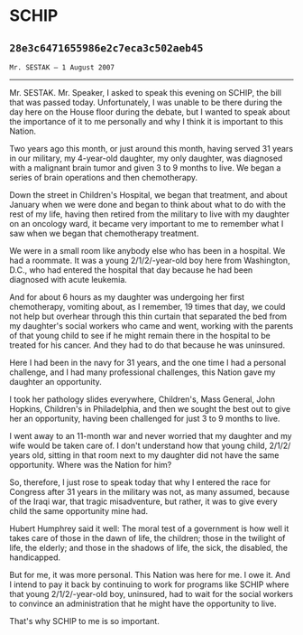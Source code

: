 # SCHIP
## `28e3c6471655986e2c7eca3c502aeb45`
`Mr. SESTAK — 1 August 2007`

---


Mr. SESTAK. Mr. Speaker, I asked to speak this evening on SCHIP, the 
bill that was passed today. Unfortunately, I was unable to be there 
during the day here on the House floor during the debate, but I wanted 
to speak about the importance of it to me personally and why I think it 
is important to this Nation.

Two years ago this month, or just around this month, having served 31 
years in our military, my 4-year-old daughter, my only daughter, was 
diagnosed with a malignant brain tumor and given 3 to 9 months to live. 
We began a series of brain operations and then chemotherapy.

Down the street in Children's Hospital, we began that treatment, and 
about January when we were done and began to think about what to do 
with the rest of my life, having then retired from the military to live 
with my daughter on an oncology ward, it became very important to me to 
remember what I saw when we began that chemotherapy treatment.

We were in a small room like anybody else who has been in a hospital. 
We had a roommate. It was a young 2/1/2/-year-old boy here from 
Washington, D.C., who had entered the hospital that day because he had 
been diagnosed with acute leukemia.

And for about 6 hours as my daughter was undergoing her first 
chemotherapy, vomiting about, as I remember, 19 times that day, we 
could not help but overhear through this thin curtain that separated 
the bed from my daughter's social workers who came and went, working 
with the parents of that young child to see if he might remain there in 
the hospital to be treated for his cancer. And they had to do that 
because he was uninsured.

Here I had been in the navy for 31 years, and the one time I had a 
personal challenge, and I had many professional challenges, this Nation 
gave my daughter an opportunity.

I took her pathology slides everywhere, Children's, Mass General, 
John Hopkins, Children's in Philadelphia, and then we sought the best 
out to give her an opportunity, having been challenged for just 3 to 9 
months to live.

I went away to an 11-month war and never worried that my daughter and 
my wife would be taken care of. I don't understand how that young 
child, 2/1/2/ years old, sitting in that room next to my daughter did 
not have the same opportunity. Where was the Nation for him?

So, therefore, I just rose to speak today that why I entered the race 
for Congress after 31 years in the military was not, as many assumed, 
because of the Iraqi war, that tragic misadventure, but rather, it was 
to give every child the same opportunity mine had.

Hubert Humphrey said it well: The moral test of a government is how 
well it takes care of those in the dawn of life, the children; those in 
the twilight of life, the elderly; and those in the shadows of life, 
the sick, the disabled, the handicapped.

But for me, it was more personal. This Nation was here for me. I owe 
it. And I intend to pay it back by continuing to work for programs like 
SCHIP where that young 2/1/2/-year-old boy, uninsured, had to wait for 
the social workers to convince an administration that he might have the 
opportunity to live.

That's why SCHIP to me is so important.
